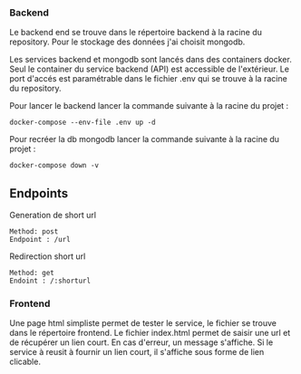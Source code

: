 ### Backend ###

Le backend end se trouve dans le répertoire backend à la racine du repository. Pour le stockage des données j'ai choisit mongodb. 

Les services backend et mongodb sont lancés dans des containers docker. Seul le container du service backend (API) est accessible de l'extérieur. Le port d'accés est paramétrable dans le fichier .env qui se trouve à la racine du repository. 

Pour lancer le backend lancer la commande suivante à la racine du projet : 

```
docker-compose --env-file .env up -d
```

Pour recréer la db mongodb lancer la commande suivante à la racine du projet :

```
docker-compose down -v 
```

## Endpoints ##
Generation de short url
```
Method: post
Endpoint : /url
```

Redirection short url
```
Method: get
Endoint : /:shorturl
```
### Frontend ###

Une page html simpliste permet de tester le service, le fichier se trouve dans le répertoire frontend. Le fichier index.html permet de saisir une url et de récupérer un lien court. En cas d'erreur, un message s'affiche. Si le service à reusit à fournir un lien court, il s'affiche sous forme de lien clicable.
